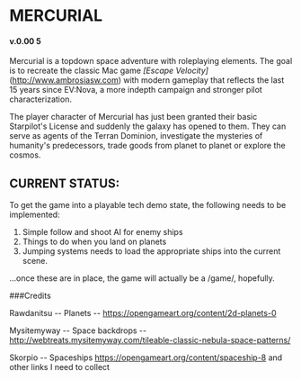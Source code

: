 # MERCURIAL

#### v.0.00 5

Mercurial is a topdown space adventure with roleplaying elements. The goal is to
recreate the classic Mac game _[Escape Velocity]_ (http://www.ambrosiasw.com) with modern gameplay that reflects the last 15 years since EV:Nova, a more indepth campaign and stronger pilot characterization.

The player character of Mercurial has just been granted their basic Starpilot's
License and suddenly the galaxy has opened to them. They can serve as agents of 
the Terran Dominion, investigate the mysteries of humanity's predecessors, trade
goods from planet to planet or explore the cosmos. 

## CURRENT STATUS:
To get the game into a playable tech demo state, the following needs to be implemented:
1. Simple follow and shoot AI for enemy ships
2. Things to do when you land on planets
3. Jumping systems needs to load the appropriate ships into the current scene.

...once these are in place, the game will actually be a /game/, hopefully.


###Credits

Rawdanitsu -- Planets -- https://opengameart.org/content/2d-planets-0

Mysitemyway -- Space backdrops -- http://webtreats.mysitemyway.com/tileable-classic-nebula-space-patterns/

Skorpio -- Spaceships https://opengameart.org/content/spaceship-8 and other links I need to collect

